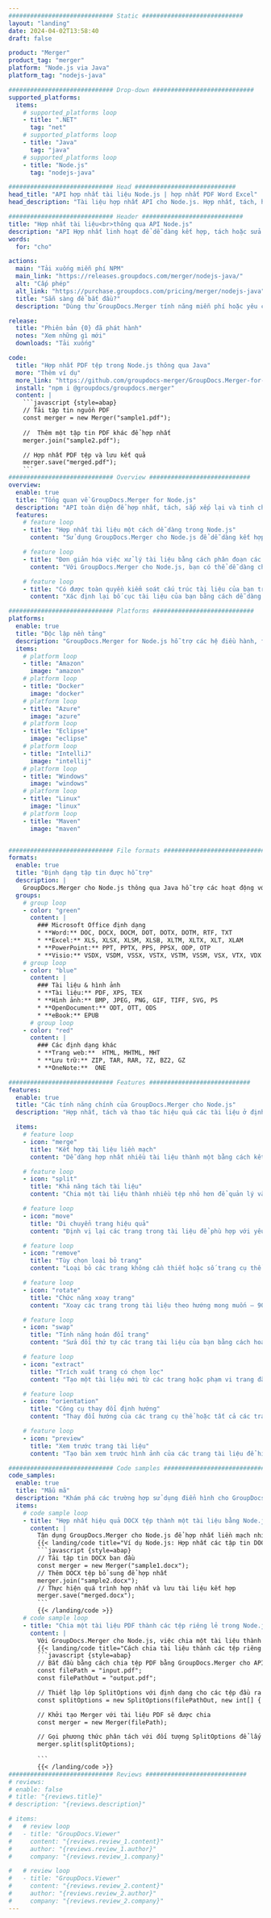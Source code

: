 ```yaml
---
############################# Static ############################
layout: "landing"
date: 2024-04-02T13:58:40
draft: false

product: "Merger"
product_tag: "merger"
platform: "Node.js via Java"
platform_tag: "nodejs-java"

############################# Drop-down ############################
supported_platforms:
  items:
    # supported_platforms loop
    - title: ".NET"
      tag: "net"
    # supported_platforms loop
    - title: "Java"
      tag: "java"
    # supported_platforms loop
    - title: "Node.js"
      tag: "nodejs-java"

############################# Head ############################
head_title: "API hợp nhất tài liệu Node.js | hợp nhất PDF Word Excel"
head_description: "Tài liệu hợp nhất API cho Node.js. Hợp nhất, tách, hoán đổi, sắp xếp lại và xóa các trang có định dạng PDF, Microsoft Word, Excel, bản trình bày, Visio, XPS & EPUB."

############################# Header ############################
title: "Hợp nhất tài liệu<br>thông qua API Node.js"
description: "API Hợp nhất linh hoạt để dễ dàng kết hợp, tách hoặc sửa đổi PDF và Tài liệu Office"
words:
  for: "cho"

actions:
  main: "Tải xuống miễn phí NPM"
  main_link: "https://releases.groupdocs.com/merger/nodejs-java/"
  alt: "Cấp phép"
  alt_link: "https://purchase.groupdocs.com/pricing/merger/nodejs-java"
  title: "Sẵn sàng để bắt đầu?"
  description: "Dùng thử GroupDocs.Merger tính năng miễn phí hoặc yêu cầu giấy phép"

release:
  title: "Phiên bản {0} đã phát hành"
  notes: "Xem những gì mới"
  downloads: "Tải xuống"

code:
  title: "Hợp nhất PDF tệp trong Node.js thông qua Java"
  more: "Thêm ví dụ"
  more_link: "https://github.com/groupdocs-merger/GroupDocs.Merger-for-Node.js-via-Java"
  install: "npm i @groupdocs/groupdocs.merger"
  content: |
    ```javascript {style=abap}   
    // Tải tập tin nguồn PDF
    const merger = new Merger("sample1.pdf");
    
    //  Thêm một tập tin PDF khác để hợp nhất
    merger.join("sample2.pdf");

    // Hợp nhất PDF tệp và lưu kết quả
    merger.save("merged.pdf");
    ```
############################# Overview ############################
overview:
  enable: true
  title: "Tổng quan về GroupDocs.Merger for Node.js"
  description: "API toàn diện để hợp nhất, tách, sắp xếp lại và tinh chỉnh tài liệu, trang trình bày và sơ đồ trong các ứng dụng Node.js."
  features:
    # feature loop
    - title: "Hợp nhất tài liệu một cách dễ dàng trong Node.js"
      content: "Sử dụng GroupDocs.Merger cho Node.js để dễ dàng kết hợp PDF và tài liệu Office thành một tệp thống nhất. Thư viện này mở rộng hỗ trợ định dạng rộng, cho phép tích hợp mượt mà và hợp nhất các loại tệp khác nhau, do đó tăng cường quá trình quản lý tài liệu trong các ứng dụng Node.js."

    # feature loop
    - title: "Đơn giản hóa việc xử lý tài liệu bằng cách phân đoạn các tệp lớn"
      content: "Với GroupDocs.Merger cho Node.js, bạn có thể dễ dàng chia nhỏ các tệp PDF hoặc Office thành các phần dễ quản lý hơn. Điều chỉnh tài liệu của bạn bằng cách chia chúng dựa trên các trang cụ thể, phạm vi hoặc trích xuất trang riêng lẻ, nâng cao tổ chức và hiệu quả của quy trình công việc tài liệu của bạn."

    # feature loop
    - title: "Có được toàn quyền kiểm soát cấu trúc tài liệu của bạn trong Node.js"
      content: "Xác định lại bố cục tài liệu của bạn bằng cách dễ dàng sắp xếp lại, trao đổi hoặc loại bỏ các trang bằng cách sử dụng GroupDocs.Merger cho Node.js. Điều chỉnh tài liệu của bạn để đáp ứng nhu cầu duy nhất, cung cấp sự linh hoạt chưa từng có trong việc xây dựng cấu hình tệp tùy chỉnh."

############################# Platforms ############################
platforms:
  enable: true
  title: "Độc lập nền tảng"
  description: "GroupDocs.Merger for Node.js hỗ trợ các hệ điều hành, framework và trình quản lý gói sau"
  items:
    # platform loop
    - title: "Amazon"
      image: "amazon"
    # platform loop
    - title: "Docker"
      image: "docker"
    # platform loop
    - title: "Azure"
      image: "azure"
    # platform loop
    - title: "Eclipse"
      image: "eclipse"
    # platform loop
    - title: "IntelliJ"
      image: "intellij"
    # platform loop
    - title: "Windows"
      image: "windows"
    # platform loop
    - title: "Linux"
      image: "linux"
    # platform loop
    - title: "Maven"
      image: "maven"


############################# File formats ############################
formats:
  enable: true
  title: "Định dạng tập tin được hỗ trợ"
  description: |
    GroupDocs.Merger cho Node.js thông qua Java hỗ trợ các hoạt động với [định dạng tệp] sau đây (https://docs.groupdocs.com/merger/nodejs-java/supported-document-formats/).
  groups:
    # group loop
    - color: "green"
      content: |
        ### Microsoft Office định dạng
        * **Word:** DOC, DOCX, DOCM, DOT, DOTX, DOTM, RTF, TXT
        * **Excel:** XLS, XLSX, XLSM, XLSB, XLTM, XLTX, XLT, XLAM
        * **PowerPoint:** PPT, PPTX, PPS, PPSX, ODP, OTP
        * **Visio:** VSDX, VSDM, VSSX, VSTX, VSTM, VSSM, VSX, VTX, VDX
    # group loop
    - color: "blue"
      content: |
        ### Tài liệu & hình ảnh
        * **Tài liệu:** PDF, XPS, TEX
        * **Hình ảnh:** BMP, JPEG, PNG, GIF, TIFF, SVG, PS
        * **OpenDocument:** ODT, OTT, ODS
        * **eBook:** EPUB
      # group loop
    - color: "red"
      content: |
        ### Các định dạng khác
        * **Trang web:**  HTML, MHTML, MHT
        * **Lưu trữ:** ZIP, TAR, RAR, 7Z, BZ2, GZ
        * **OneNote:**  ONE

############################# Features ############################
features:
  enable: true
  title: "Các tính năng chính của GroupDocs.Merger cho Node.js"
  description: "Hợp nhất, tách và thao tác hiệu quả các tài liệu ở định dạng PDF và Office bằng cách sử dụng GroupDocs.Merger trong môi trường Node.js."

  items:
    # feature loop
    - icon: "merge"
      title: "Kết hợp tài liệu liền mạch"
      content: "Dễ dàng hợp nhất nhiều tài liệu thành một bằng cách kết hợp các trang hoặc phạm vi cụ thể từ các tệp khác nhau, sử dụng GroupDocs.Merger cho Node.js."

    # feature loop
    - icon: "split"
      title: "Khả năng tách tài liệu"
      content: "Chia một tài liệu thành nhiều tệp nhỏ hơn để quản lý và tổ chức tốt hơn, sử dụng tính năng phân tách toàn diện của GroupDocs.Merger cho Node.js."

    # feature loop
    - icon: "move"
      title: "Di chuyển trang hiệu quả"
      content: "Định vị lại các trang trong tài liệu để phù hợp với yêu cầu của bạn bằng cách sử dụng tính năng MovePage trực quan trong môi trường Node.js."

    # feature loop
    - icon: "remove"
      title: "Tùy chọn loại bỏ trang"
      content: "Loại bỏ các trang không cần thiết hoặc số trang cụ thể một cách dễ dàng với tính năng RemovePages của GroupDocs.Merger được thiết kế riêng cho Node.js."

    # feature loop
    - icon: "rotate"
      title: "Chức năng xoay trang"
      content: "Xoay các trang trong tài liệu theo hướng mong muốn — 90, 180 hoặc 270 độ — bằng cách sử dụng thao tác RotatePages đơn giản."

    # feature loop
    - icon: "swap"
      title: "Tính năng hoán đổi trang"
      content: "Sửa đổi thứ tự các trang tài liệu của bạn bằng cách hoán đổi vị trí của chúng, do đó tạo ra một tài liệu được tổ chức lại với chức năng SwappAges."

    # feature loop
    - icon: "extract"
      title: "Trích xuất trang có chọn lọc"
      content: "Tạo một tài liệu mới từ các trang hoặc phạm vi trang đã chọn, chỉ trích xuất nội dung cần thiết với GroupDocs.Merger cho Node.js."

    # feature loop
    - icon: "orientation"
      title: "Công cụ thay đổi định hướng"
      content: "Thay đổi hướng của các trang cụ thể hoặc tất cả các trang từ dọc sang ngang hoặc ngược lại, sử dụng tính năng ChangeOrientation trong các dự án Node.js của bạn."

    # feature loop
    - icon: "preview"
      title: "Xem trước trang tài liệu"
      content: "Tạo bản xem trước hình ảnh của các trang tài liệu để hiểu rõ hơn về nội dung và bố cục của chúng, sử dụng tính năng PreviewPages trong Node.js."

############################# Code samples ############################
code_samples:
  enable: true
  title: "Mẫu mã"
  description: "Khám phá các trường hợp sử dụng điển hình cho GroupDocs.Merger phù hợp với môi trường Node.js. Những ví dụ này chứng minh tính hiệu quả và dễ dàng của việc hợp nhất các tài liệu bằng cách sử dụng GroupDocs.Merger cho Node.js."
  items:
    # code sample loop
    - title: "Hợp nhất hiệu quả DOCX tệp thành một tài liệu bằng Node.js"
      content: |
        Tận dụng GroupDocs.Merger cho Node.js để hợp nhất liền mạch nhiều tệp DOCX thành một tài liệu toàn diện duy nhất. Sử dụng tính năng [Hợp nhất Word Tài liệu](https://docs.groupdocs.com/merger/nodejs-java/merge/word/) của chúng tôi để kết hợp các tệp một cách hiệu quả, tăng cường quản lý tài liệu và năng suất. Dưới đây, tìm đoạn mã Node.js để hướng dẫn bạn qua quá trình hợp nhất tài liệu:
        {{< landing/code title="Ví dụ Node.js: Hợp nhất các tập tin DOCX">}}
        ```javascript {style=abap}   
        // Tải tập tin DOCX ban đầu
        const merger = new Merger("sample1.docx");
        // Thêm DOCX tệp bổ sung để hợp nhất
        merger.join("sample2.docx");
        // Thực hiện quá trình hợp nhất và lưu tài liệu kết hợp
        merger.save("merged.docx");
        ```
        {{< /landing/code >}}
    # code sample loop
    - title: "Chia một tài liệu PDF thành các tệp riêng lẻ trong Node.js"
      content: |
        Với GroupDocs.Merger cho Node.js, việc chia một tài liệu thành nhiều tệp được sắp xếp hợp lý. Tính năng [Chia tài liệu](https://docs.groupdocs.com/merger/nodejs-java/split-document/) của chúng tôi cho phép quản lý và trích xuất hiệu quả các phần cụ thể từ các tài liệu lớn PDF, giúp việc xử lý tài liệu của bạn hiệu quả hơn. Tính năng này hỗ trợ chia tài liệu theo phạm vi trang, trang bắt đầu/kết thúc hoặc số trang lẻ/chẵn, trong số các tiêu chí khác.
        {{< landing/code title="Cách chia tài liệu thành các tệp riêng biệt với Node.js">}}
        ```javascript {style=abap}   
        // Bắt đầu bằng cách chia tệp PDF bằng GroupDocs.Merger cho API Node.js
        const filePath = "input.pdf";
        const filePathOut = "output.pdf";

        // Thiết lập lớp SplitOptions với định dạng cho các tệp đầu ra
        const splitOptions = new SplitOptions(filePathOut, new int[] { 3, 6, 8 });

        // Khởi tạo Merger với tài liệu PDF sẽ được chia
        const merger = new Merger(filePath);

        // Gọi phương thức phân tách với đối tượng SplitOptions để lấy các tài liệu kết quả
        merger.split(splitOptions);
  
        ```
        {{< /landing/code >}}
############################# Reviews ############################
# reviews:
# enable: false
# title: "{reviews.title}"
# description: "{reviews.description}"

# items:
#   # review loop
#   - title: "GroupDocs.Viewer"
#     content: "{reviews.review_1.content}"
#     author: "{reviews.review_1.author}"
#     company: "{reviews.review_1.company}"

#   # review loop
#   - title: "GroupDocs.Viewer"
#     content: "{reviews.review_2.content}"
#     author: "{reviews.review_2.author}"
#     company: "{reviews.review_2.company}"
---
```

